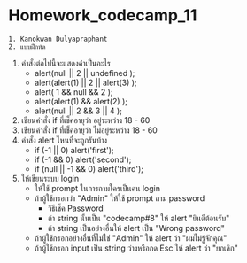 # Homework_codecamp_11
    1. Kanokwan Dulyapraphant
    2. แบบฝึกหัด
1. คำสั่งต่อไปนี้จะแสดงค่าเป็นอะไร
    * alert(null || 2 || undefined );
    * alert(alert(1) || 2 || alert(3) );
    * alert( 1 && null && 2 );
    * alert(alert(1) && alert(2) );
    * alert(null || 2 && 3 || 4 );
2. เขียนคำสั่ง if ที่เช็คอายุว่า อยู่ระหว่าง 18 - 60
3. เขียนคำสั่ง if ที่เช็คอายุว่า ไม่อยู่ระหว่าง 18 - 60
4. คำสั่ง alert ไหนที่จะถูกรันบ้าง
    * if (-1 || 0) alert('first');
    * if (-1 && 0) alert('second');
    * if (null || -1 && 0) alert('third');
5. ให้เขียนระบบ login 
    * ให้ใช้ prompt ในการถามใครเป็นคน login 
    * ถ้าผู้ใช้กรอกว่า "Admin" ให้ใช้ prompt ถาม password 
        * วิธีเช็ค Password 
        * ถ้า string นั้นเป็น "codecamp#8" ให้ alert "ยินดีต้อนรับ"
        * ถ้า string เป็นอย่างอื่นให้ alert เป็น "Wrong password"
    * ถ้าผู้ใช้กรอกอย่างอื่นที่ไม่ใช่ "Admin" ให้ alert ว่า "ผมไม่รู้จักคุณ"
    * ถ้าผู้ใช้กรอก input เป็น string ว่างหรือกด Esc ให้ alert ว่า "ยกเลิก"